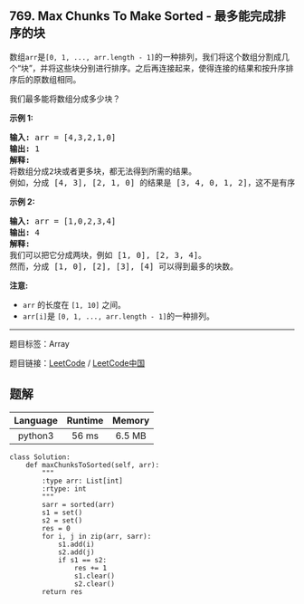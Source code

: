 ## 769. Max Chunks To Make Sorted - 最多能完成排序的块

<!--If you want to use the English description, use `question.content` instead-->

<p>数组<code>arr</code>是<code>[0, 1, ..., arr.length - 1]</code>的一种排列，我们将这个数组分割成几个&ldquo;块&rdquo;，并将这些块分别进行排序。之后再连接起来，使得连接的结果和按升序排序后的原数组相同。</p>

<p>我们最多能将数组分成多少块？</p>

<p><strong>示例 1:</strong></p>

<pre><strong>输入:</strong> arr = [4,3,2,1,0]
<strong>输出:</strong> 1
<strong>解释:</strong>
将数组分成2块或者更多块，都无法得到所需的结果。
例如，分成 [4, 3], [2, 1, 0] 的结果是 [3, 4, 0, 1, 2]，这不是有序的数组。
</pre>

<p><strong>示例 2:</strong></p>

<pre><strong>输入:</strong> arr = [1,0,2,3,4]
<strong>输出:</strong> 4
<strong>解释:</strong>
我们可以把它分成两块，例如 [1, 0], [2, 3, 4]。
然而，分成 [1, 0], [2], [3], [4] 可以得到最多的块数。
</pre>

<p><strong>注意:</strong></p>

<ul>
	<li><code>arr</code> 的长度在 <code>[1, 10]</code> 之间。</li>
	<li><code>arr[i]</code>是 <code>[0, 1, ..., arr.length - 1]</code>的一种排列。</li>
</ul>



-----

题目标签：Array

题目链接：[LeetCode](https://leetcode.com/problems/max-chunks-to-make-sorted/description/)  /  [LeetCode中国](https://leetcode-cn.com/problems/max-chunks-to-make-sorted/description/)

## 题解



| Language | Runtime | Memory |
|:---:|:---:|:---:|
| python3  | 56  ms | 6.5 MB |

```python3
class Solution:
    def maxChunksToSorted(self, arr):
        """
        :type arr: List[int]
        :rtype: int
        """
        sarr = sorted(arr)
        s1 = set()
        s2 = set()
        res = 0
        for i, j in zip(arr, sarr):
            s1.add(i)
            s2.add(j)
            if s1 == s2:
                res += 1
                s1.clear()
                s2.clear()
        return res
```
